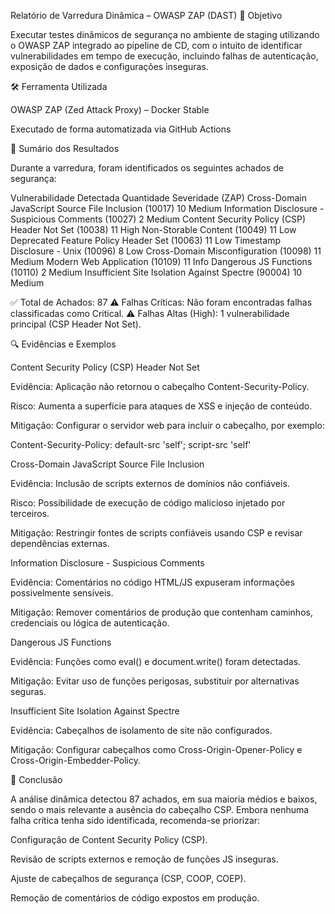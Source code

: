 Relatório de Varredura Dinâmica – OWASP ZAP (DAST)
📌 Objetivo

Executar testes dinâmicos de segurança no ambiente de staging utilizando o OWASP ZAP integrado ao pipeline de CD, com o intuito de identificar vulnerabilidades em tempo de execução, incluindo falhas de autenticação, exposição de dados e configurações inseguras.

🛠️ Ferramenta Utilizada

OWASP ZAP (Zed Attack Proxy) – Docker Stable

Executado de forma automatizada via GitHub Actions

📑 Sumário dos Resultados

Durante a varredura, foram identificados os seguintes achados de segurança:

Vulnerabilidade Detectada	Quantidade	Severidade (ZAP)
Cross-Domain JavaScript Source File Inclusion (10017)	10	Medium
Information Disclosure - Suspicious Comments (10027)	2	Medium
Content Security Policy (CSP) Header Not Set (10038)	11	High
Non-Storable Content (10049)	11	Low
Deprecated Feature Policy Header Set (10063)	11	Low
Timestamp Disclosure - Unix (10096)	8	Low
Cross-Domain Misconfiguration (10098)	11	Medium
Modern Web Application (10109)	11	Info
Dangerous JS Functions (10110)	2	Medium
Insufficient Site Isolation Against Spectre (90004)	10	Medium

✅ Total de Achados: 87
⚠️ Falhas Críticas: Não foram encontradas falhas classificadas como Critical.
⚠️ Falhas Altas (High): 1 vulnerabilidade principal (CSP Header Not Set).

🔍 Evidências e Exemplos

Content Security Policy (CSP) Header Not Set

Evidência: Aplicação não retornou o cabeçalho Content-Security-Policy.

Risco: Aumenta a superfície para ataques de XSS e injeção de conteúdo.

Mitigação: Configurar o servidor web para incluir o cabeçalho, por exemplo:

Content-Security-Policy: default-src 'self'; script-src 'self'


Cross-Domain JavaScript Source File Inclusion

Evidência: Inclusão de scripts externos de domínios não confiáveis.

Risco: Possibilidade de execução de código malicioso injetado por terceiros.

Mitigação: Restringir fontes de scripts confiáveis usando CSP e revisar dependências externas.

Information Disclosure - Suspicious Comments

Evidência: Comentários no código HTML/JS expuseram informações possivelmente sensíveis.

Mitigação: Remover comentários de produção que contenham caminhos, credenciais ou lógica de autenticação.

Dangerous JS Functions

Evidência: Funções como eval() e document.write() foram detectadas.

Mitigação: Evitar uso de funções perigosas, substituir por alternativas seguras.

Insufficient Site Isolation Against Spectre

Evidência: Cabeçalhos de isolamento de site não configurados.

Mitigação: Configurar cabeçalhos como Cross-Origin-Opener-Policy e Cross-Origin-Embedder-Policy.

📌 Conclusão

A análise dinâmica detectou 87 achados, em sua maioria médios e baixos, sendo o mais relevante a ausência do cabeçalho CSP.
Embora nenhuma falha crítica tenha sido identificada, recomenda-se priorizar:

Configuração de Content Security Policy (CSP).

Revisão de scripts externos e remoção de funções JS inseguras.

Ajuste de cabeçalhos de segurança (CSP, COOP, COEP).

Remoção de comentários de código expostos em produção.
